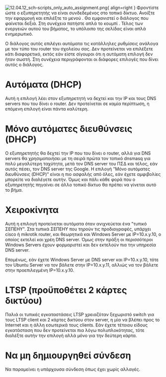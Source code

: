 ![12.04.12_sch-scripts_only_auto_assignment.png](12.04.12_sch-scripts_only_auto_assignment.png){ align=right }
Φροντίστε ώστε ο εξυπηρετητής να είναι συνδεδεμένος στο τοπικό δίκτυο.
Ανοίξτε την εφαρμογή  και επιλέξτε το μενού . Θα εμφανιστεί ο διάλογος
που φαίνεται δεξιά. Στη συνέχεια πατήστε απλά το κουμπί . Τέλος των
ενεργειών αυτού του βήματος, το υπόλοιπο της σελίδας είναι απλά
ενημερωτικό.

Ο διάλογος αυτός επιλέγει αυτόματα τις κατάλληλες ρυθμίσεις ανάλογα με
τον τύπο του router του σχολείου σας. Δεν προτείνεται να επιλέξετε
κάτι διαφορετικό, εκτός εάν είστε σίγουροι ότι η αυτόματη επιλογή
δεν ήταν σωστή. Στη συνέχεια περιγράφονται οι διάφορες επιλογές που
δίνει αυτός ο διάλογος.

# Αυτόματα (DHCP)

Αυτή η επιλογή λέει στον εξυπηρετητή να δεχτεί και την IP και τους DNS
servers που του δίνει ο router. Δεν προτείνεται σε καμία περίπτωση, η
επόμενη επιλογή είναι πάντα καλύτερη.

# Μόνο αυτόματες διευθύνσεις (DHCP)

Ο εξυπηρετητής θα δεχτεί την IP που του δίνει ο router, αλλά για DNS
servers θα χρησιμοποιήσει με τη σειρά πρώτα τον τοπικό dnsmasq για πολύ
μεγαλύτερη ταχύτητα, μετά τον DNS server του ΠΣΔ και τέλος, εάν αυτός
πέσει, τον DNS server της Google. Η επιλογή "Μόνο αυτόματες
διευθύνσεις (DHCP)" είναι η πιο ασφαλής από όλες, εάν έχετε
αμφιβολίες μπορείτε να διαλέγετε αυτήν. Όμως και πάλι κάθε φορά που ο
εξυπηρετητής πηγαίνει σε άλλο τοπικό δίκτυο θα πρέπει να γίνεται αυτό
το βήμα.

# Χειροκίνητα

Αυτή η επιλογή προτείνεται αυτόματα όταν ανιχνεύεται ένα "τυπικό
ΣΕΠΕΗΥ". Στα τυπικά ΣΕΠΕΗΥ που τηρούν τις προδιαγραφές, υπάρχει
cisco ή mikrotik router, και θεωρητικά και Windows Server με
IP=10.x.y.10, ο οποίος εκτελεί και χρέη DNS server. Όμως στην πράξη οι
περισσότεροι Windows Servers έχουν φορμαριστεί και δεν εκτελούν πια
την υπηρεσία DNS server.

Επομένως, εάν έχετε Windows Server με DNS server και IP=10.x.y.10, τότε
τον Ubuntu Server να τον βάλετε στην IP=10.x.y.11, αλλιώς να τον βάλετε
στην προεπιλεγμένη IP=10.x.y.10.

# LTSP (προϋποθέτει 2 κάρτες δικτύου)

Παλιά οι τυπικές εγκαταστάσεις LTSP χρειαζόταν ξεχωριστό switch για τους
LTSP client και 2 κάρτες δικτύου στον server, η μία να βλέπει προς το
Internet και η άλλη εσωτερικά τους clients. Εάν έχετε τέτοιου είδους
εγκατάσταση που δεν προτείνεται πια λόγω πολυπλοκότητας, τότε
διαλέξτε αυτήν την επιλογή αλλά μόνο για την δεύτερη κάρτα.

# Να μη δημιουργηθεί σύνδεση

Να παραμείνει η υπάρχουσα σύνδεση όπως έχει χωρίς αλλαγές.